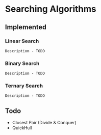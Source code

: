 # Searching Algorithms

## Implemented

### Linear Search
  `Description - TODO`

### Binary Search
  `Description - TODO`

### Ternary Search
  `Description - TODO`

## Todo

- Closest Pair (Divide & Conquer)
- QuickHull
